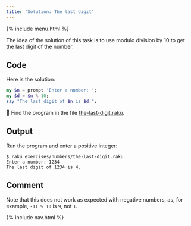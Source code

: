 ```yaml
---
title: 'Solution: The last digit'
---
```


{% include menu.html %}

The idea of the solution of this task is to use modulo division by 10 to get the last digit of the number.

## Code

Here is the solution:

```raku
my $n = prompt 'Enter a number: ';
my $d = $n % 10;
say "The last digit of $n is $d.";
```

🦋 Find the program in the file [the-last-digit.raku](https://github.com/ash/raku-course/blob/master/essentials/numbers/exercises/the-last-digit.raku).

## Output

Run the program and enter a positive integer:

```console
$ raku exercises/numbers/the-last-digit.raku
Enter a number: 1234
The last digit of 1234 is 4.
```

## Comment

Note that this does not work as expected with negative numbers, as, for example, `-11 % 10` is `9`, not `1`.

{% include nav.html %}
